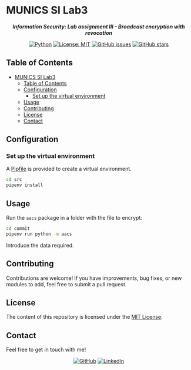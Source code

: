 # MUNICS SI Lab3

<div align="center">

***Information Security: Lab assignment III - Broadcast encryption with revocation***

[![Python](https://img.shields.io/badge/Python-black?logo=python&logoColor=white&labelColor=grey&color=%233776AB)](<https://www.python.org/> "Python")
[![License: MIT](<https://img.shields.io/github/license/danielfeitopin/MUNICS-SI-Lab2>)](LICENSE "License")
[![GitHub issues](https://img.shields.io/github/issues/danielfeitopin/MUNICS-SI-Lab2)](<https://github.com/danielfeitopin/MUNICS-SI-Lab3> "Issues")
[![GitHub stars](https://img.shields.io/github/stars/danielfeitopin/MUNICS-SI-Lab2)](<https://github.com/danielfeitopin/MUNICS-SI-Lab3/stargazers> "Stars")

</div>

## Table of Contents

- [MUNICS SI Lab3](#munics-si-lab3)
  - [Table of Contents](#table-of-contents)
  - [Configuration](#configuration)
    - [Set up the virtual environment](#set-up-the-virtual-environment)
  - [Usage](#usage)
  - [Contributing](#contributing)
  - [License](#license)
  - [Contact](#contact)


## Configuration

### Set up the virtual environment

A [Pipfile](<src/Pipfile>) is provided to create a virtual environment.

```sh
cd src
pipenv install
```

## Usage

Run the `aacs` package in a folder with the file to encrypt:

```sh
cd commit
pipenv run python -m aacs
```

Introduce the data required.

## Contributing

Contributions are welcome! If you have improvements, bug fixes, or new modules to add, feel free to submit a pull request.

## License

The content of this repository is licensed under the [MIT License](LICENSE).

## Contact

Feel free to get in touch with me!

<div align="center">

[![GitHub](https://img.shields.io/badge/GitHub-%23181717?style=for-the-badge&logo=github&logoColor=%23181717&color=white)](<https://github.com/danielfeitopin>)
[![LinkedIn](https://img.shields.io/badge/LinkedIn-white?style=for-the-badge&logo=linkedin&logoColor=white&color=%230A66C2)](<https://www.linkedin.com/in/danielfeitopin/>)

</div>